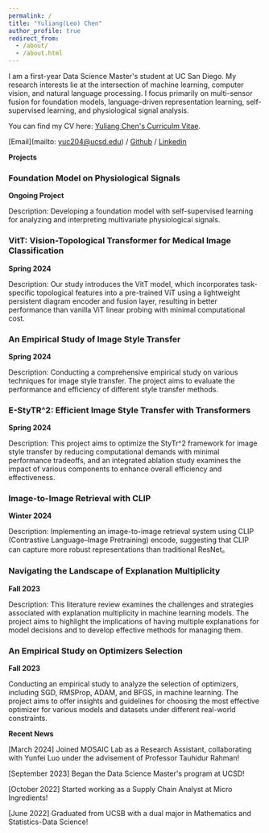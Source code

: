 ```yaml
---
permalink: /
title: "Yuliang(Leo) Chen"
author_profile: true
redirect_from: 
  - /about/
  - /about.html
---
```


I am a first-year Data Science Master's student at UC San Diego. My research interests lie at the intersection of machine learning, computer vision, and natural language processing. I focus primarily on multi-sensor fusion for foundation models, language-driven representation learning, self-supervised learning, and physiological signal analysis.

You can find my CV here: [Yuliang Chen's Curriculm Vitae](../assets/Chen_Yuliang_DSCV.pdf).

[Email](mailto: yuc204@ucsd.edu) / [Github](https://github.com/yuc0805) / [Linkedin](https://www.linkedin.com/in/yuliang-chen-74666b236/)

**Projects**

### Foundation Model on Physiological Signals
**Ongoing Project** 

Description: Developing a foundation model with self-supervised learning for analyzing and interpreting multivariate physiological signals. 

### VitT: Vision-Topological Transformer for Medical Image Classification
**Spring 2024**

Description: Our study introduces the VitT model, which incorporates task-specific topological features into a pre-trained ViT using a lightweight persistent diagram encoder and fusion layer, resulting in better performance than vanilla ViT linear probing with minimal computational cost.

### An Empirical Study of Image Style Transfer
**Spring 2024**   

Description: Conducting a comprehensive empirical study on various techniques for image style transfer. The project aims to evaluate the performance and efficiency of different style transfer methods.

### E-StyTR^2: Efficient Image Style Transfer with Transformers
**Spring 2024**   

Description: This project aims to optimize the StyTr^2 framework for image style transfer by reducing computational demands with minimal performance tradeoffs, and an integrated ablation study examines the impact of various components to enhance overall efficiency and effectiveness.

### Image-to-Image Retrieval with CLIP
**Winter 2024**

Description: Implementing an image-to-image retrieval system using CLIP (Contrastive Language–Image Pretraining) encode, suggesting that CLIP can capture more robust representations than traditional ResNet。

### Navigating the Landscape of Explanation Multiplicity
**Fall 2023**   

Description: This literature review examines the challenges and strategies associated with explanation multiplicity in machine learning models. The project aims to highlight the implications of having multiple explanations for model decisions and to develop effective methods for managing them.

### An Empirical Study on Optimizers Selection
**Fall 2023**   

Conducting an empirical study to analyze the selection of optimizers, including SGD, RMSProp, ADAM, and BFGS, in machine learning. The project aims to offer insights and guidelines for choosing the most effective optimizer for various models and datasets under different real-world constraints.


**Recent News**

[March 2024] Joined MOSAIC Lab as a Research Assistant, collaborating with Yunfei Luo under the advisement of Professor Tauhidur Rahman!

[September 2023] Began the Data Science Master's program at UCSD!

[October 2022] Started working as a Supply Chain Analyst at Micro Ingredients!

[June 2022] Graduated from UCSB with a dual major in Mathematics and Statistics-Data Science!

